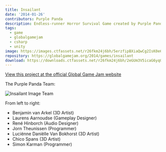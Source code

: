 ```yaml
---
title: Insailant
date: '2014-01-26'
contributors: Purple Panda
description: Endless-runner Horror Survival Game created by Purple Panda at the Global Game Jam 2014 in Amsterdam
tags:
  - game
  - globalgamejam
  - csharp
  - unity
image: https://images.ctfassets.net/r26fkm24j6bh/5erzfipBXiaQwCg2IsK0e6/5d5fa049a1bcc1ec4bea8780fe0ceba4/insailant.png
repository: https://globalgamejam.org/2014/games/insailant
download: https://downloads.ctfassets.net/r26fkm24j6bh/2eGUm3V5icaG6yq0QwKIqw/43ae0e07015853d68f23d73b65cf37a3/Insailant_04.zip
---
```


[View this project at the official Global Game Jam website](https://globalgamejam.org/2014/games/insailant "View this project at the official Global Game Jam website")

The Purple Panda Team:

![Insailant Image Team](//images.contentful.com/r26fkm24j6bh/4OSpA6qSPCaKUoiEoSMmqG/9349095a4883167a791cc07eb4fa4efe/team.jpg)

From left to right:
- Benjamin van Arkel (3D Artist)
- Laurens Aarnoudse (Gameplay Designer)
- René Hinborch (Audio Designer)
- Jorn Theunissen (Programmer)
- Luciënne Daniëlle Van Bokhorst (3D Artist)
- Chico Spans (3D Artist)
- Simon Karman (Programmer)
